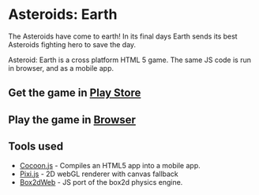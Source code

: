 Asteroids: Earth
====================

The Asteroids have come to earth! In its final days Earth sends its best Asteroids fighting hero to save the day.

Asteroid: Earth is a cross platform HTML 5 game. The same JS code is run in browser, and as a mobile app.

## Get the game in [Play Store](https://play.google.com/store/apps/details?id=alex.games.asteroidsearth)
## Play the game in [Browser](http://alexpusch.github.io/AsteroidsEarth/)
Tools used
-----------

- [Cocoon.js](https://www.ludei.com/cocoonjs/) - Compiles an HTML5 app into a mobile app.
- [Pixi.js](http://www.pixijs.com/) - 2D webGL renderer with canvas fallback
- [Box2dWeb](https://code.google.com/p/box2dweb/) - JS port of the box2d physics engine.
